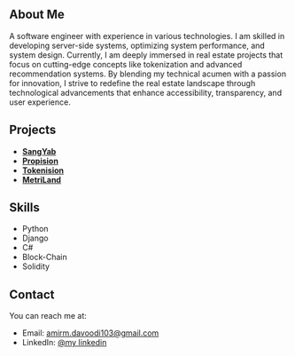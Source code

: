 ## About Me

A software engineer with experience in various technologies. I am skilled in developing server-side
systems, optimizing system performance, and system design.
Currently, I am deeply immersed in real estate projects that focus on cutting-edge concepts like tokenization and advanced recommendation systems. By blending my technical acumen with a passion for innovation, I strive to redefine the real estate landscape through technological advancements that enhance accessibility, transparency, and user experience.

## Projects

- **[SangYab](https://www.sangyab.com/)**
- **[Propision](https://propision.com/)**
- **[Tokenision](https://tokenision.com/)**
- **[MetriLand](https://metriland.com/)**

## Skills

- Python
- Django
- C#
- Block-Chain
- Solidity

## Contact

You can reach me at:
- Email: amirm.davoodi103@gmail.com
- LinkedIn: [@my linkedin](linkedin.com/in/amirmohamd-davoodi/)

<!--
**amirdavoodi98/amirdavoodi98** is a ✨ _special_ ✨ repository because its `README.md` (this file) appears on your GitHub profile.

Here are some ideas to get you started:

- 🔭 I’m currently working on ...
- 🌱 I’m currently learning ...
- 👯 I’m looking to collaborate on ...
- 🤔 I’m looking for help with ...
- 💬 Ask me about ...
- 📫 How to reach me: ...
- 😄 Pronouns: ...
- ⚡ Fun fact: ...
-->
